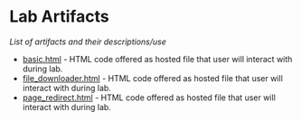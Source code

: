 # Lab Artifacts
_List of artifacts and their descriptions/use_

 - [basic.html](./basic.html) - HTML code offered as hosted file that user will interact with during lab.
 - [file_downloader.html](./file_downloader.html) - HTML code offered as hosted file that user will interact with during lab.
 - [page_redirect.html](./page_redirect.html) - HTML code offered as hosted file that user will interact with during lab.